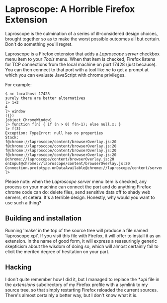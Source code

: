 Laproscope: A Horrible Firefox Extension
========================================

Laproscope is the culmination of a series of ill-considered design choices,
brought together so as to make the worst possible outcomes all but certain.
Don't do something you'll regret.

Laproscope is a Firefox extension that adds a _Laproscope server_ checkbox
menu item to your _Tools_ menu. When that item is checked, Firefox listens
for TCP connections from the local machine on port 17428 (just because).
You can then connect to that port with a tool like _nc_ to get a prompt at
which you can evaluate JavaScript with chrome privileges.

For example:

    $ nc localhost 17428
    surely there are better alternatives
    l> 1+3
    4
    l> window
    ({})
    [object ChromeWindow]
    l> function f(n) { if (n > 0) f(n-1); else null.x; } 
    l> f(3)
    Exception: TypeError: null has no properties
    Stack:
    f@chrome://laproscope/content/browserOverlay.js:20
    f@chrome://laproscope/content/browserOverlay.js:20
    f@chrome://laproscope/content/browserOverlay.js:20
    f@chrome://laproscope/content/browserOverlay.js:20
    @chrome://laproscope/content/browserOverlay.js:20
    onInput@chrome://laproscope/content/browserOverlay.js:20
    Connection.prototype.onDataAvailable@chrome://laproscope/content/server.js:110
    l>


Please note: when the _Laproscope server_ menu item is checked, any process
on your machine can connect the port and do anything Firefox chrome code
can do: delete files, send sensitive data off to shady web servers, et
cetera. It's a terrible design. Honestly, why would you want to use such a
thing?

Building and installation
-------------------------

Running 'make' in the top of the source tree will produce a file named
'laproscope.xpi'. If you visit this file with Firefox, it will offer to
install it as an extension. In the name of good form, it will express a
reassuringly generic skepticism about the wisdom of doing so, which will
almost certainly fail to elicit the merited degree of hesitation on your
part.

Hacking
-------

I don't quite remember how I did it, but I managed to replace the _*.xpi_
file in the _extensions_ subdirectory of my Firefox profile with a symlink
to my source tree, so that simply restarting Firefox reloaded the current
sources. There's almost certainly a better way, but I don't know what it
is.
